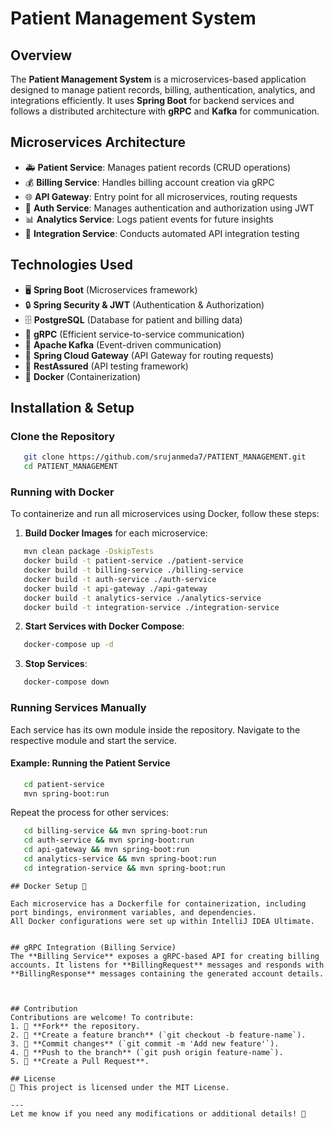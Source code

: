 # Patient Management System

## Overview
The **Patient Management System** is a microservices-based application designed to manage patient records, billing, authentication, analytics, and integrations efficiently. It uses **Spring Boot** for backend services and follows a distributed architecture with **gRPC** and **Kafka** for communication.

## Microservices Architecture
- 🚑 **Patient Service**: Manages patient records (CRUD operations)
- 💰 **Billing Service**: Handles billing account creation via gRPC
- 🌐 **API Gateway**: Entry point for all microservices, routing requests
- 🔑 **Auth Service**: Manages authentication and authorization using JWT
- 📊 **Analytics Service**: Logs patient events for future insights
- 🔗 **Integration Service**: Conducts automated API integration testing

## Technologies Used
- 🖥 **Spring Boot** (Microservices framework)
- 🔒 **Spring Security & JWT** (Authentication & Authorization)
- 🗄 **PostgreSQL** (Database for patient and billing data)
- 🔗 **gRPC** (Efficient service-to-service communication)
- 🚀 **Apache Kafka** (Event-driven communication)
- 🌉 **Spring Cloud Gateway** (API Gateway for routing requests)
- 🧪 **RestAssured** (API testing framework)
- 🐳 **Docker** (Containerization)

## Installation & Setup

### Clone the Repository
```sh
   git clone https://github.com/srujanmeda7/PATIENT_MANAGEMENT.git
   cd PATIENT_MANAGEMENT
```

### Running with Docker
To containerize and run all microservices using Docker, follow these steps:

1. **Build Docker Images** for each microservice:
```sh
   mvn clean package -DskipTests
   docker build -t patient-service ./patient-service
   docker build -t billing-service ./billing-service
   docker build -t auth-service ./auth-service
   docker build -t api-gateway ./api-gateway
   docker build -t analytics-service ./analytics-service
   docker build -t integration-service ./integration-service
```

2. **Start Services with Docker Compose**:
```sh
   docker-compose up -d
```

3. **Stop Services**:
```sh
   docker-compose down
```

### Running Services Manually
Each service has its own module inside the repository. Navigate to the respective module and start the service.

#### Example: Running the Patient Service
```sh
   cd patient-service
   mvn spring-boot:run
```

Repeat the process for other services:
```sh
   cd billing-service && mvn spring-boot:run
   cd auth-service && mvn spring-boot:run
   cd api-gateway && mvn spring-boot:run
   cd analytics-service && mvn spring-boot:run
   cd integration-service && mvn spring-boot:run
```
```
## Docker Setup 🐳

Each microservice has a Dockerfile for containerization, including port bindings, environment variables, and dependencies.
All Docker configurations were set up within IntelliJ IDEA Ultimate.
```
```

## gRPC Integration (Billing Service)
The **Billing Service** exposes a gRPC-based API for creating billing accounts. It listens for **BillingRequest** messages and responds with **BillingResponse** messages containing the generated account details.



## Contribution
Contributions are welcome! To contribute:
1. 🍴 **Fork** the repository.
2. 🌿 **Create a feature branch** (`git checkout -b feature-name`).
3. 💾 **Commit changes** (`git commit -m 'Add new feature'`).
4. 🚀 **Push to the branch** (`git push origin feature-name`).
5. 🔄 **Create a Pull Request**.

## License
📜 This project is licensed under the MIT License.

---
Let me know if you need any modifications or additional details! 🚀


